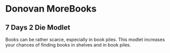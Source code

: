 # Donovan MoreBooks

## 7 Days 2 Die Modlet

Books can be rather scarce, especially in book piles. This modlet increases your chances of finding books in shelves and in book piles.

